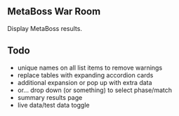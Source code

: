 ## MetaBoss War Room

Display MetaBoss results.

## Todo ##
- unique names on all list items to remove warnings
- replace tables with expanding accordion cards
- additional expansion or pop up with extra data
- or... drop down (or something) to select phase/match
- summary results page
- live data/test data toggle

